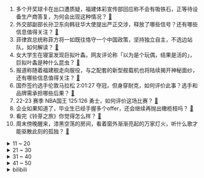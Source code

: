 1. 多个开奖球卡在出口遭质疑，福建体彩宣传部回应称不会有吸铁石，正等待设备生产商答复，为何会出现这种情况？ [:link:](https://www.zhihu.com/question/597262120)
2. 外交部副部长孙卫东向韩驻华大使提出严正交涉，释放了哪些信号？还有哪些信息值得关注？ [:link:](https://www.zhihu.com/question/597269554)
3. 菲律宾总统称菲方将一如既往恪守一个中国政策，坚持独立自主，不选边站队，如何解读？ [:link:](https://www.zhihu.com/question/597284740)
4. 女大学生在寝室发现巨拟叶螽，网友评论称「以为是个玩偶，结果是活的」，巨拟叶螽是种什么昆虫？ [:link:](https://www.zhihu.com/question/597233878)
5. 报道称随着福建舰走向服役，与之配套的新型舰载机也将陆续揭开神秘面纱，还有哪些信息值得关注？ [:link:](https://www.zhihu.com/question/597277195)
6. 国乔签约选手伦敦马拉松 2:01:27 夺冠，但身穿耐克，如何评价此事？选手和品牌需承担哪些后果？ [:link:](https://www.zhihu.com/question/597333403)
7. 22-23 赛季 NBA国王 125:126 勇士，如何评价这场比赛？ [:link:](https://www.zhihu.com/question/597391864)
8. 企业如果知道了，毕业生已经手握多个offer，还会继续再抛出橄榄枝吗？ [:link:](https://www.zhihu.com/question/423648996)
9. 看完《铃芽之旅》你觉得怎么样？ [:link:](https://www.zhihu.com/question/591630080)
10. 周末傍晚醒来，漆黑空荡的房间，看着窗外渐渐亮起的万家灯火，听什么歌才能驱散此刻的孤独？ [:link:](https://www.zhihu.com/question/596480459)
<details>
<summary>11 ~ 20</summary>

11. 如何评价《崩坏：星穹铁道》首日预下载iphone105国登顶，ipad端150个国家及地区登顶？ [:link:](https://www.zhihu.com/question/597337022)
12. 长时间不上班会有什么后果？ [:link:](https://www.zhihu.com/question/589838903)
13. 如何做到不被情绪裹挟，做一个自由的人？ [:link:](https://www.zhihu.com/question/499341847)
14. 钉钉总裁回应 App 评分 2.4，称一年迭代 300 次评分增长了 0.3，如何看待此事？ [:link:](https://www.zhihu.com/question/596723219)
15. 手机越来越像相机是好事吗？ [:link:](https://www.zhihu.com/question/597091113)
16. 22-23 赛季英超热刺客场 1:6 惨败纽卡斯尔，21 分钟丢 5 球创队史纪录，如何评价这场比赛？ [:link:](https://www.zhihu.com/question/597346670)
17. 淄博烧烤是怎么火起来的呀？ [:link:](https://www.zhihu.com/question/594665084)
18. 2023年WTT澳门冠军赛女单决赛王曼昱4:2陈梦，如何评价本场比赛？ [:link:](https://www.zhihu.com/question/597327714)
19. 22-23 赛季 CBA 季后赛广厦 101:96 广东，总分 2:1 晋级四强，如何评价这场比赛？ [:link:](https://www.zhihu.com/question/597329579)
20. 善良的人真的会被温柔以待吗？ [:link:](https://www.zhihu.com/question/596685357)
</details>
<details>
<summary>21 ~ 30</summary>

21. 多地网友晒抗原称「二阳」，专家称「二次感染风险逐渐增加」，「二阳」是免疫力「到期」了吗？是否会更难受？ [:link:](https://www.zhihu.com/question/597281294)
22. 2023年WTT澳门冠军赛男单决赛 王楚钦4：0马龙  本场比赛有哪些精彩看点？ [:link:](https://www.zhihu.com/question/597336562)
23. 大家都是怎么接触到《战锤》这个IP的？ [:link:](https://www.zhihu.com/question/596683269)
24. 如何评价《长月烬明》第 25-26 集？其中有哪些值得关注的剧情点？ [:link:](https://www.zhihu.com/question/597298585)
25. 如何看待哔哩哔哩《英雄联盟》UP 主「分析师蓝宝石」抄袭知乎答主后拒不承认并篡改直播源文件被发现？ [:link:](https://www.zhihu.com/question/597268038)
26. 如何评价《长月烬明》中白鹿饰演的黎苏苏，符合你的期待吗？ [:link:](https://www.zhihu.com/question/594033209)
27. 长大了还爱看动画片，是幼稚吗？ [:link:](https://www.zhihu.com/question/596956726)
28. 内向的人怎么快乐? [:link:](https://www.zhihu.com/question/597039446)
29. 考研复试，你为什么被刷了？ [:link:](https://www.zhihu.com/question/516780771)
30. 《灌篮高手》中流川枫打架和樱木五五开，为什么体力却差距那么大？ [:link:](https://www.zhihu.com/question/551122791)
</details>
<details>
<summary>31 ~ 40</summary>

31. 考研有什么不为人知但很重要的真相？ [:link:](https://www.zhihu.com/question/549671935)
32. 色斑是怎么形成的？如何从饮食或生活上控制色斑形成？ [:link:](https://www.zhihu.com/question/593737112)
33. 蔚来员工曝加班近 500 小时进急诊 3 次，如何看待新能源汽车行业的工作强度？ [:link:](https://www.zhihu.com/question/597225309)
34. 甘特图是什么？要怎么制作甘特图？ [:link:](https://www.zhihu.com/question/407225342)
35. 4 月 24 日是中国航天日，现场将发布首次火星探测成果，哪些信息值得关注？对中国航天未来有哪些期待？ [:link:](https://www.zhihu.com/question/596742931)
36. 为什么很多人喜欢熬夜呢？ [:link:](https://www.zhihu.com/question/591126223)
37. 当代职场人群有哪些情绪问题，在职场中管理情绪与追寻情绪自由相违背吗？ [:link:](https://www.zhihu.com/question/596918878)
38. Firefox是如何一步一步衰落的？ [:link:](https://www.zhihu.com/question/278125463)
39. 如何看待《崩坏学园2》新武器命名「咸鱼怎么你了」，整活网络上的原神梗？ [:link:](https://www.zhihu.com/question/597011483)
40. 媒体评「全职儿女」不是啃老，别对年轻人自由择业有偏见，你会选择做「全职儿女」吗？ [:link:](https://www.zhihu.com/question/597272501)
</details>
<details>
<summary>41 ~ 50</summary>

41. 中国红牛被禁生产销售并赔偿 3000 万元，红牛方回应称「虚假信息，网络水军抹黑」，哪些信息值得关注？ [:link:](https://www.zhihu.com/question/597238029)
42. 「五一」热门旅游城市酒店涨价 5 倍，多地发告诫书规范市场价格，如何更好地维护自身权益？ [:link:](https://www.zhihu.com/question/597228282)
43. 许多城市社保缴纳都受户籍限制，这是否合理？大城市无户口失业人群该如何寻求保障？ [:link:](https://www.zhihu.com/question/597045032)
44. 护肤品是不是也有依赖性？穿插着用会不会导致皮肤不稳定或变差？ [:link:](https://www.zhihu.com/question/594814196)
45. 2023年，如何看待搜广推算法行业前景？ [:link:](https://www.zhihu.com/question/594276199)
46. 考研的具体流程是什么样的？ [:link:](https://www.zhihu.com/question/265779057)
47. 当皮肤出现细纹后再开始抗老还来得及吗？ [:link:](https://www.zhihu.com/question/587449433)
48. 一本你已经知道结果的书你还会翻开它吗? [:link:](https://www.zhihu.com/question/595226552)
49. 如何自然地演讲 PPT，而不是念 PPT？ [:link:](https://www.zhihu.com/question/432657311)
50. 《在明天之前》中，双雪涛说「互联网改变了大脑情绪生成的机制」，你认同这一观点吗？ [:link:](https://www.zhihu.com/question/597244177)
</details><details>
<summary>bilibili</summary>

1. 史上最离谱随机挑战！我们居然随机到去找华晨宇蹭饭！！！ [:link:](//www.bilibili.com/video/BV1HL411v7CX)
2. 以戏渡人，90岁济公爷爷的人生旅程。【游本昌】 [:link:](//www.bilibili.com/video/BV1go4y1b7Lz)
3. 手机炸弹 [:link:](//www.bilibili.com/video/BV1BT411n76q)
4. gang丝球，全款拿下 [:link:](//www.bilibili.com/video/BV1bh411j7T9)
5. 足球是这么踢的？？？？？ [:link:](//www.bilibili.com/video/BV1dv4y177kB)
6. 劳斯莱斯不让我进展台，我买了一辆仰望U8！跟我一起疯狂买车吧！ [:link:](//www.bilibili.com/video/BV1xV4y1o7WP)
7. 【老番茄/母哥】老番茄求婚现场全程！！太甜啦！！！ [:link:](//www.bilibili.com/video/BV1xh4y1p7K4)
8. 宁管这叫刮刮乐？ [:link:](//www.bilibili.com/video/BV12s4y1R7P3)
9. 【36氪】我用AI开了家“假”淘宝店，居然真的有人下单？ [:link:](//www.bilibili.com/video/BV15v4y1E7zV)
10. 当重庆小学生采访中国科学家，笑得我鼻涕泡都出来了… [:link:](//www.bilibili.com/video/BV1Tc411J7AX)
<details>
<summary>11 ~ 20</summary>

11. ⚡️ 原 来 它 们 会 说 话 ⚡️ [:link:](//www.bilibili.com/video/BV1fa4y1P7LW)
12. 《明日方舟》四周年庆典活动宣传pv [:link:](//www.bilibili.com/video/BV1DM411V72x)
13. 高手对话，往往只有几秒钟反应时间，张仲平整合资源的时候，让三方都非常体面，说的话也是天衣无缝。#为人处世 # [:link:](//www.bilibili.com/video/BV1za4y1P7vq)
14. 天价海胆专门店，图文不符不能忍！【凭啥这么贵ep59- 胆道】 [:link:](//www.bilibili.com/video/BV1Ws4y1A7ha)
15. 什么节目还得让我上去整节目…… [:link:](//www.bilibili.com/video/BV1DM4y1y7AQ)
16. 当你把台球练到极致 7.0 [:link:](//www.bilibili.com/video/BV1Mv4y1E7tq)
17. 《崩坏：星穹铁道》希儿角色PV——「一夜无事」 [:link:](//www.bilibili.com/video/BV1bh411E7SQ)
18. 坤  坤  直  面  过  去 [:link:](//www.bilibili.com/video/BV1CM411L7Ru)
19. 【烂活电竞45】JDG春决夺魁！MSI赛力大盘点！转会期风云突变！ [:link:](//www.bilibili.com/video/BV1nm4y1y7o2)
20. “很奇怪，我发现这头大象是没有脸的” [:link:](//www.bilibili.com/video/BV1Yc411H7Ay)
</details>
<details>
<summary>21 ~ 30</summary>

21. 瘦脸和脖子最好的运动，值得尝试 [:link:](//www.bilibili.com/video/BV1LX4y167XQ)
22. 这个视频我囤了一年！ [:link:](//www.bilibili.com/video/BV1Hk4y1Y76z)
23. 【真 我的世界】三个和尚但喝水难度鬼畜级 [:link:](//www.bilibili.com/video/BV1Ph4y1p7ky)
24. 《原神》过场动画-「归乡」 [:link:](//www.bilibili.com/video/BV1zM4y1h7A3)
25. 如果说我是认真的，那你呢？ [:link:](//www.bilibili.com/video/BV1LT411n7RA)
26. 《世界读书日 可以不读书》 | 罗翔给不读书人的「书」单 [:link:](//www.bilibili.com/video/BV1Qk4y1a7tz)
27. 【偏科】“没人比我更了解偏科” [:link:](//www.bilibili.com/video/BV1tg4y1M7AH)
28. This light [:link:](//www.bilibili.com/video/BV1Xo4y1t7ms)
29. 不是吧，真的捡到猫了家人们 [:link:](//www.bilibili.com/video/BV1sM411V7Xb)
30. 【崩坏星穹铁道入坑指南】第一期：零基础超全面内容介绍：发展思路+体力规划+卡池副本介绍，全面了解米哈游的新游戏 [:link:](//www.bilibili.com/video/BV1Yh4y1H7CS)
</details>
<details>
<summary>31 ~ 40</summary>

31. 吃个街头烧烤并回复一下为啥没更新的问题 [:link:](//www.bilibili.com/video/BV1Do4y1b7Ed)
32. 什么队啊还要娘娘亲自排 [:link:](//www.bilibili.com/video/BV1wk4y1Y7Ce)
33. 退网一年，我治好了精神内耗。 [:link:](//www.bilibili.com/video/BV1x24y1c7aw)
34. 文化人吵架 [:link:](//www.bilibili.com/video/BV1th411j7Zp)
35. 猫 咪 大 对 决 [:link:](//www.bilibili.com/video/BV13V4y1o7T1)
36. 《 赶 海 2.0》 [:link:](//www.bilibili.com/video/BV15o4y1b77m)
37. 在海拔3600的山上用十二前爸爸8000块买的dv吸了三瓶氧录下了这段舞蹈，你们觉得怎么样 [:link:](//www.bilibili.com/video/BV1cg4y177s2)
38. 炸裂说唱《泰 裤 辣》 [:link:](//www.bilibili.com/video/BV1rh4y1H7yT)
39. 农村白事上的《老鼠娶亲》诡异又喜庆 [:link:](//www.bilibili.com/video/BV1Us4y1w7AA)
40. 画面真实到被质疑造假？拟真度夸张的游戏《Unrecord》预告片 [:link:](//www.bilibili.com/video/BV15M41157sf)
</details>
<details>
<summary>41 ~ 50</summary>

41. 你有经历什么让你觉得美好的事情吗？ [:link:](//www.bilibili.com/video/BV1xo4y1b7Fy)
42. 赴汤蹈火，竭诚为民！ [:link:](//www.bilibili.com/video/BV1uV4y1o7az)
43. Sou「灰カラ」MV【原神同人曲】 [:link:](//www.bilibili.com/video/BV1es4y1d7Gu)
44. 对不起，我晚到的淄博二刷来了！因内容过于丰富，感情过于浓郁，请考虑好再去！ [:link:](//www.bilibili.com/video/BV1To4y1b7xZ)
45. 挑战！退役特种兵化妆成坏人，去缅北金三角湄公河会发生什么事！肌肉能否给我带来安全感！ [:link:](//www.bilibili.com/video/BV1b14y1f7HL)
46. 【阿斗】只有2万人看过的高智商犯罪电影，利用数学公式杀死14人，结局看完让人唏嘘！《深度谜案》 [:link:](//www.bilibili.com/video/BV1Ac411H7Xo)
47. 有谁会拒绝看恐龙跳钢管舞呢？快艾特你有趣的好朋友(⁎⁍̴̛ᴗ⁍̴̛⁎) [:link:](//www.bilibili.com/video/BV1BT411p7in)
48. 雪distance，泰裤辣，格局太MINI都是什么梗？【断网补全计划3】 [:link:](//www.bilibili.com/video/BV1LV4y1o7my)
49. 一份麻婆豆腐要480？哪来的勇气敢卖这么贵？ [:link:](//www.bilibili.com/video/BV1Xh411E7p3)
50. 上头送粉丝满命纳西妲，不仅丢了阳寿还被观众笑了半天…真的抽象！ [:link:](//www.bilibili.com/video/BV1hT411p7jQ)
</details>
<details>
<summary>51 ~ 60</summary>

51. 闭关3个月只为重现遗失的山海经世界，但预告片。。。【狂想山海经】 [:link:](//www.bilibili.com/video/BV13M4y1a7ib)
52. 看完今年五一的调休通知，我人快没了【雪鸡观察局168】 [:link:](//www.bilibili.com/video/BV1nc411J7jj)
53. 别人做车展，我们做冰淇淋展~ [:link:](//www.bilibili.com/video/BV19o4y1t7J6)
54. 草原上的软石头不要捡，因为你不知道它究竟是什么…… [:link:](//www.bilibili.com/video/BV18o4y1574c)
55. "再来一场属于鬼畜的史诗级盛宴！" [:link:](//www.bilibili.com/video/BV1po4y1b7fh)
56. 超越人眼极限！3000帧超清慢放昆虫起飞的神奇瞬间 [:link:](//www.bilibili.com/video/BV1ua4y1P7aR)
57. 骑行穿越无人区去新疆，为了安全住进地下涵洞，一觉醒来居然下雪了 [:link:](//www.bilibili.com/video/BV1Gs4y1A7Kx)
58. 厨师长一镜分享“青椒炒肉丝”的门门道道，收藏并学习起来 [:link:](//www.bilibili.com/video/BV1GM41157Hz)
59. 养500只猫狗是什么体验！ [:link:](//www.bilibili.com/video/BV1gP411S7xv)
60. 一键35634伤害！LOL位面数值大崩坏！这就是百倍界王拳？！【有点骚东西】 [:link:](//www.bilibili.com/video/BV1qm4y1y7KX)
</details>
<details>
<summary>61 ~ 70</summary>

61. 【鱼肉肉】妮干嘛！ [:link:](//www.bilibili.com/video/BV1os4y1A7vC)
62. 怎么会有这么离谱的事情啊…… [:link:](//www.bilibili.com/video/BV11h411E7CR)
63. 【基德】星舰意味着什么？ [:link:](//www.bilibili.com/video/BV1eT411n7vs)
64. 谁能获得三枚苏沃洛夫勋章？【小约翰】 [:link:](//www.bilibili.com/video/BV1Qv4y177CS)
65. 【时代少年团】《时代夏令营2》02:海岛病院之谜 [:link:](//www.bilibili.com/video/BV1Hg4y177Gx)
66. Slamdunk VS NBA (LR) [:link:](//www.bilibili.com/video/BV1XP411m7xS)
67. 在现实中！成为一名狙击手是什么体验！？ [:link:](//www.bilibili.com/video/BV16M411V7xG)
68. 【崩坏3】⚡你能忍受鸭鸭们的洗脑么⚡ᗜ ‸ ᗜ⚡ [:link:](//www.bilibili.com/video/BV1UM4y1h7T6)
69. 婚纱店里总是能看到一些暗暗爆发的婆媳矛盾！看销冠如何为准新娘争取“穿衣自由”！！ [:link:](//www.bilibili.com/video/BV1PP411U7F9)
70. 说我像扫把星我就把他剪的也像扫把星 [:link:](//www.bilibili.com/video/BV1vs4y1A7zd)
</details>
<details>
<summary>71 ~ 80</summary>

71. 什么叫营销号？这种就是！ [:link:](//www.bilibili.com/video/BV1Hg4y177i5)
72. “可后来，我只曾在梦里见过这支摇” [:link:](//www.bilibili.com/video/BV1Fg4y1M7dc)
73. 自助串串仨战士1100根破自己的记录 [:link:](//www.bilibili.com/video/BV1xv4y1E72Z)
74. 四月新番？！银魂第四季开播？！ [:link:](//www.bilibili.com/video/BV1qg4y1j7pm)
75. 第一个被AI取代的老师！已经出现了！！ [:link:](//www.bilibili.com/video/BV1Lc411J73u)
76. 球2前50分钟究竟埋藏了多少细节？《流浪地球2》全片解析03 [:link:](//www.bilibili.com/video/BV1uk4y1J7Yd)
77. 【STN快报第七季13】只要几千块，你就能拥有一台打不了游戏的掌机 [:link:](//www.bilibili.com/video/BV1oo4y1b7Fr)
78. 【原神】80原石+限定可莉出行皮肤！支付宝绿色出行领原石活动 [:link:](//www.bilibili.com/video/BV1vv4y1E7w3)
79. 马可：我跟铁根学的 [:link:](//www.bilibili.com/video/BV1fM4y1h7vu)
80. 多组镜头首次公开！【蛟龙行动】来了！ [:link:](//www.bilibili.com/video/BV1Yc411H7MY)
</details>
<details>
<summary>81 ~ 90</summary>

81. 见面三次，就约会吧！ [:link:](//www.bilibili.com/video/BV1bv4y1E7hd)
82. 看到结尾！ [:link:](//www.bilibili.com/video/BV12s4y1A7XQ)
83. 灭霸打了个响指你的嘴都是硬的 [:link:](//www.bilibili.com/video/BV1Am4y127FZ)
84. 锐评新游 鸣潮首测 把我笑拉了的高质量游戏 今年没这么乐过 [:link:](//www.bilibili.com/video/BV1sX4y1B71C)
85. 探秘纽约最贵餐厅！一顿饭吃了1200美金！！到底吃了点啥？ [:link:](//www.bilibili.com/video/BV1Ms4y1A7eJ)
86. 有卧龙的地方 必有凤雏！！！ [:link:](//www.bilibili.com/video/BV1sV4y1f7G1)
87. "毕叶" [:link:](//www.bilibili.com/video/BV1kT411n7xG)
88. 本来好好的心情，硬是被我自己给作没了… [:link:](//www.bilibili.com/video/BV1AM411574J)
89. oiiaioooooiai，但是🐔 [:link:](//www.bilibili.com/video/BV1Fv4y1J7ES)
90. “What will your verse be？” [:link:](//www.bilibili.com/video/BV1Lh4y1p7Cm)
</details>
<details>
<summary>91 ~ 100</summary>

91. 号角：什么都拍只会害了你😡 [:link:](//www.bilibili.com/video/BV1oa4y1P7jY)
92. 林黛玉三打白骨精 [:link:](//www.bilibili.com/video/BV14o4y1b7bX)
93. 【鬼谷说】海绵：轮回引渡人 [:link:](//www.bilibili.com/video/BV1Qh411E7LL)
94. 全员高燃泪目｜无论夏日重现多少次，我都会找到你 [:link:](//www.bilibili.com/video/BV14m4y1y7za)
95. “饭后走一走，路边又吃九十九” [:link:](//www.bilibili.com/video/BV1XX4y1q7Tj)
96. 安全裤不应该是给男生穿的嘛？尤其是变态 [:link:](//www.bilibili.com/video/BV11T411n7e6)
97. 影史电影标杆！因为这部影片，很多人把狐狸当老公 [:link:](//www.bilibili.com/video/BV19k4y1a7Pv)
98. 工地10元离谱盒饭，有奥尔良大汉堡纯手工脆皮肠和红烧肉，工友一抢而空！ [:link:](//www.bilibili.com/video/BV1mP411m7H8)
99. 省下几个亿！电影人们是如何在白天拍出夜晚效果的？ [:link:](//www.bilibili.com/video/BV15M41157ag)
100. 又是一年一度的世界读书日，今年为大家带来的是挪威著名戏剧家易卜生的四部戏剧作品。 [:link:](//www.bilibili.com/video/BV1xV4y1o78N)
</details></details>
